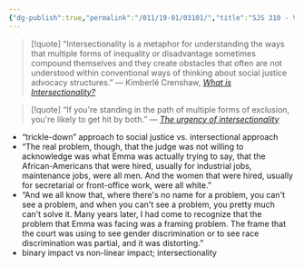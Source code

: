 ```yaml
---
{"dg-publish":true,"permalink":"/011/19-01/03101/","title":"SJS 310 - Videos","tags":["SJS310"],"noteIcon":"fallback","created":"2024-09-26T13:45:04.168-07:00","updated":"2024-09-26T15:32:01.496-07:00"}
---
```


> [!quote] “Intersectionality is a metaphor for understanding the ways that multiple forms of inequality or disadvantage sometimes compound themselves and they create obstacles that often are not understood within conventional ways of thinking about social justice advocacy structures.” — Kimberlé Crenshaw, [*What is Intersectionality?*](https://www.youtube.com/watch?v=ViDtnfQ9FHc)

> [!quote] “If you're standing in the path of multiple forms of exclusion, you're likely to get hit by both.” — [*The urgency of intersectionality*](https://www.youtube.com/watch?v=akOe5-UsQ2o)
- “trickle-down” approach to social justice vs. intersectional approach
- “The real problem, though, that the judge was not willing to acknowledge was what Emma was actually trying to say, that the African-Americans that were hired, usually for industrial jobs, maintenance jobs, were all men. And the women that were hired, usually for secretarial or front-office work, were all white.”
- “And we all know that, where there's no name for a problem, you can't see a problem, and when you can't see a problem, you pretty much can't solve it. Many years later, I had come to recognize that the problem that Emma was facing was a framing problem. The frame that the court was using to see gender discrimination or to see race discrimination was partial, and it was distorting.”
- binary impact vs non-linear impact; intersectionality